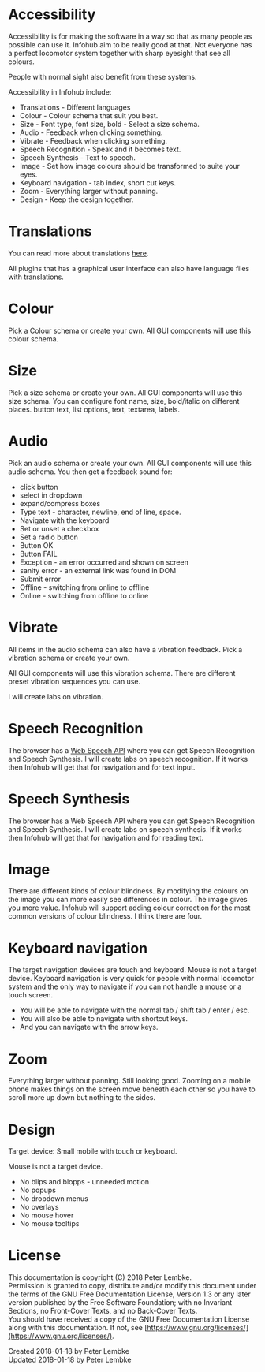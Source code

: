 # Accessibility
Accessibility is for making the software in a way so that as many people as possible can use it. Infohub aim to be really good at that. 
Not everyone has a perfect locomotor system together with sharp eyesight that see all colours.

People with normal sight also benefit from these systems. 

Accessibility in Infohub include:

* Translations - Different languages
* Colour - Colour schema that suit you best.
* Size - Font type, font size, bold - Select a size schema.
* Audio - Feedback when clicking something.
* Vibrate - Feedback when clicking something.
* Speech Recognition - Speak and it becomes text.
* Speech Synthesis - Text to speech. 
* Image - Set how image colours should be transformed to suite your eyes.
* Keyboard navigation - tab index, short cut keys.
* Zoom - Everything larger without panning.
* Design - Keep the design together.

# Translations
You can read more about translations [here](plugin,infohub_translate).

All plugins that has a graphical user interface can also have language files with translations.

# Colour
Pick a Colour schema or create your own.
All GUI components will use this colour schema.

# Size
Pick a size schema or create your own.
All GUI components will use this size schema.
You can configure font name, size, bold/italic on different places.
button text, list options, text, textarea, labels.

# Audio
Pick an audio schema or create your own.
All GUI components will use this audio schema.
You then get a feedback sound for:
* click button
* select in dropdown
* expand/compress boxes
* Type text - character, newline, end of line, space.
* Navigate with the keyboard
* Set or unset a checkbox
* Set a radio button
* Button OK
* Button FAIL
* Exception - an error occurred and shown on screen
* sanity error - an external link was found in DOM
* Submit error
* Offline - switching from online to offline
* Online - switching from offline to online

# Vibrate
All items in the audio schema can also have a vibration feedback.
Pick a vibration schema or create your own.

All GUI components will use this vibration schema.
There are different preset vibration sequences you can use.

I will create labs on vibration.

# Speech Recognition
The browser has a [Web Speech API](https://developer.mozilla.org/en-US/docs/Web/API/Web_Speech_API) where you can get Speech Recognition and Speech Synthesis.
I will create labs on speech recognition. If it works then Infohub will get that for navigation and for text input.
  
# Speech Synthesis
The browser has a Web Speech API where you can get Speech Recognition and Speech Synthesis.
I will create labs on speech synthesis. If it works then Infohub will get that for navigation and for reading text.

# Image
There are different kinds of colour blindness. By modifying the colours on the image you can more easily see differences in colour. The image gives you more value.
Infohub will support adding colour correction for the most common versions of colour blindness. I think there are four.
 
# Keyboard navigation
The target navigation devices are touch and keyboard. Mouse is not a target device.
Keyboard navigation is very quick for people with normal locomotor system and the only way to navigate if you can not handle a mouse or a touch screen.

* You will be able to navigate with the normal tab / shift tab / enter / esc.
* You will also be able to navigate with shortcut keys.
* And you can navigate with the arrow keys.

# Zoom
Everything larger without panning. Still looking good.
Zooming on a mobile phone makes things on the screen move beneath each other so you have to scroll more up down but nothing to the sides.

# Design
Target device: 
Small mobile with touch or keyboard.

Mouse is not a target device.

* No blips and blopps - unneeded motion
* No popups
* No dropdown menus
* No overlays
* No mouse hover
* No mouse tooltips

# License
This documentation is copyright (C) 2018 Peter Lembke.  
Permission is granted to copy, distribute and/or modify this document under the terms of the GNU Free Documentation License, Version 1.3 or any later version published by the Free Software Foundation; with no Invariant Sections, no Front-Cover Texts, and no Back-Cover Texts.  
You should have received a copy of the GNU Free Documentation License along with this documentation. If not, see [https://www.gnu.org/licenses/](https://www.gnu.org/licenses/).  

Created 2018-01-18 by Peter Lembke  
Updated 2018-01-18 by Peter Lembke  
